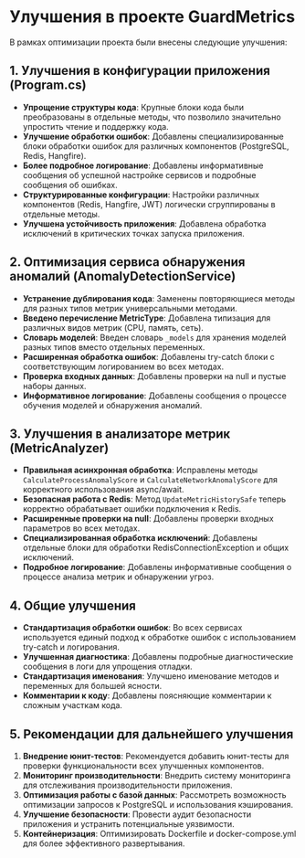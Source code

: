 # Улучшения в проекте GuardMetrics

В рамках оптимизации проекта были внесены следующие улучшения:

## 1. Улучшения в конфигурации приложения (Program.cs)

- **Упрощение структуры кода**: Крупные блоки кода были преобразованы в отдельные методы, что позволило значительно упростить чтение и поддержку кода.
- **Улучшение обработки ошибок**: Добавлены специализированные блоки обработки ошибок для различных компонентов (PostgreSQL, Redis, Hangfire).
- **Более подробное логирование**: Добавлены информативные сообщения об успешной настройке сервисов и подробные сообщения об ошибках.
- **Структурированные конфигурации**: Настройки различных компонентов (Redis, Hangfire, JWT) логически сгруппированы в отдельные методы.
- **Улучшена устойчивость приложения**: Добавлена обработка исключений в критических точках запуска приложения.

## 2. Оптимизация сервиса обнаружения аномалий (AnomalyDetectionService)

- **Устранение дублирования кода**: Заменены повторяющиеся методы для разных типов метрик универсальными методами.
- **Введено перечисление MetricType**: Добавлена типизация для различных видов метрик (CPU, память, сеть).
- **Словарь моделей**: Введен словарь `_models` для хранения моделей разных типов вместо отдельных переменных.
- **Расширенная обработка ошибок**: Добавлены try-catch блоки с соответствующим логированием во всех методах.
- **Проверка входных данных**: Добавлены проверки на null и пустые наборы данных.
- **Информативное логирование**: Добавлены сообщения о процессе обучения моделей и обнаружения аномалий.

## 3. Улучшения в анализаторе метрик (MetricAnalyzer)

- **Правильная асинхронная обработка**: Исправлены методы `CalculateProcessAnomalyScore` и `CalculateNetworkAnomalyScore` для корректного использования async/await.
- **Безопасная работа с Redis**: Метод `UpdateMetricHistorySafe` теперь корректно обрабатывает ошибки подключения к Redis.
- **Расширенные проверки на null**: Добавлены проверки входных параметров во всех методах.
- **Специализированная обработка исключений**: Добавлены отдельные блоки для обработки RedisConnectionException и общих исключений.
- **Подробное логирование**: Добавлены информативные сообщения о процессе анализа метрик и обнаружении угроз.

## 4. Общие улучшения

- **Стандартизация обработки ошибок**: Во всех сервисах используется единый подход к обработке ошибок с использованием try-catch и логирования.
- **Улучшенная диагностика**: Добавлены подробные диагностические сообщения в логи для упрощения отладки.
- **Стандартизация именования**: Улучшено именование методов и переменных для большей ясности.
- **Комментарии к коду**: Добавлены поясняющие комментарии к сложным участкам кода.

## 5. Рекомендации для дальнейшего улучшения

1. **Внедрение юнит-тестов**: Рекомендуется добавить юнит-тесты для проверки функциональности всех улучшенных компонентов.
2. **Мониторинг производительности**: Внедрить систему мониторинга для отслеживания производительности приложения.
3. **Оптимизация работы с базой данных**: Рассмотреть возможность оптимизации запросов к PostgreSQL и использования кэширования.
4. **Улучшение безопасности**: Провести аудит безопасности приложения и устранить потенциальные уязвимости.
5. **Контейнеризация**: Оптимизировать Dockerfile и docker-compose.yml для более эффективного развертывания. 